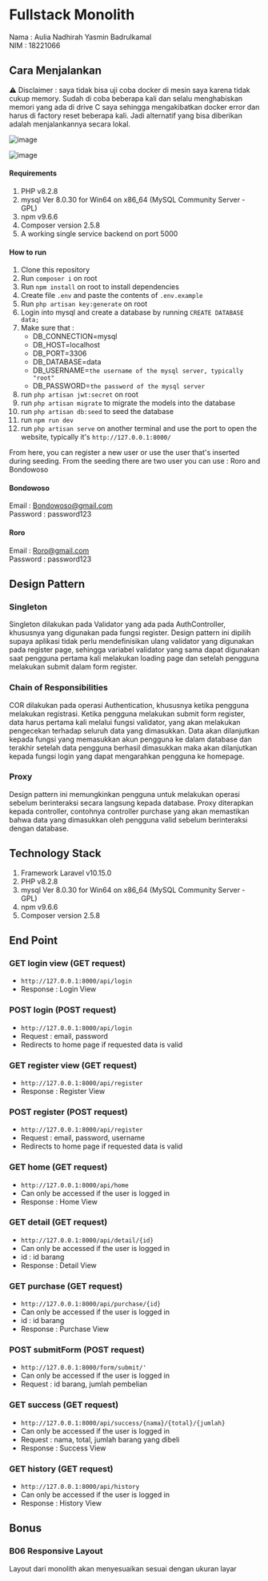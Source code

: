 # Fullstack Monolith
Nama : Aulia Nadhirah Yasmin Badrulkamal <br />
NIM : 18221066 <br />

## Cara Menjalankan 
⚠ Disclaimer : saya tidak bisa uji coba docker di mesin saya karena tidak cukup memory. Sudah di coba beberapa kali dan selalu menghabiskan memori yang ada di drive C saya sehingga mengakibatkan docker error dan harus di factory reset beberapa kali. Jadi alternatif yang bisa diberikan adalah menjalankannya secara lokal.

![image](https://github.com/Aulianyb/Monolith/assets/42485997/5a19cf1b-2e3b-439f-b88f-6ba850874422)

![image](https://github.com/Aulianyb/Monolith/assets/42485997/4cef6648-372a-4528-a2ed-b4e7e98d067a)

#### Requirements
1. PHP v8.2.8
2. mysql  Ver 8.0.30 for Win64 on x86_64 (MySQL Community Server - GPL)
3. npm v9.6.6
4. Composer version 2.5.8
5. A working single service backend on port 5000

#### How to run
1. Clone this repository
2. Run `composer i` on root
3. Run `npm install` on root to install dependencies
4. Create file `.env` and paste the contents of `.env.example`
5. Run `php artisan key:generate` on root
6. Login into mysql and create a database by running `CREATE DATABASE data;`
7. Make sure that : 
    - DB_CONNECTION=mysql
    - DB_HOST=localhost
    - DB_PORT=3306
    - DB_DATABASE=data
    - DB_USERNAME=`the username of the mysql server, typically "root"`
    - DB_PASSWORD=`the password of the mysql server`
8. run `php artisan jwt:secret` on root
9. run `php artisan migrate` to migrate the models into the database
10. run `php artisan db:seed` to seed the database
11. run `npm run dev`
12. run `php artisan serve` on another terminal and use the port to open the website, typically it's `http://127.0.0.1:8000/`

From here, you can register a new user or use the user that's inserted during seeding. From the seeding there are two user you can use : Roro and Bondowoso
#### Bondowoso
Email : Bondowoso@gmail.com <br />
Password : password123

#### Roro
Email : Roro@gmail.com <br />
Password : password123

## Design Pattern
### Singleton
Singleton dilakukan pada Validator yang ada pada AuthController, khususnya yang digunakan pada fungsi register. Design pattern ini dipilih supaya aplikasi tidak perlu mendefinisikan ulang validator yang digunakan pada register page, sehingga variabel validator yang sama dapat digunakan saat pengguna pertama kali melakukan loading page dan setelah pengguna melakukan submit dalam form register. 

### Chain of Responsibilities
COR dilakukan pada operasi Authentication, khususnya ketika pengguna melakukan registrasi. Ketika pengguna melakukan submit form register, data harus pertama kali melalui fungsi validator, yang akan melakukan pengecekan terhadap seluruh data yang dimasukkan. Data akan dilanjutkan kepada fungsi yang memasukkan akun pengguna ke dalam database dan terakhir setelah data pengguna berhasil dimasukkan maka akan dilanjutkan kepada fungsi login yang dapat mengarahkan pengguna ke homepage. 

### Proxy
Design pattern ini memungkinkan pengguna untuk melakukan operasi sebelum berinteraksi secara langsung kepada database. Proxy diterapkan kepada controller, contohnya controller purchase yang akan memastikan bahwa data yang dimasukkan oleh pengguna valid sebelum berinteraksi dengan database. 

## Technology Stack
1. Framework Laravel v10.15.0
2. PHP v8.2.8
3. mysql  Ver 8.0.30 for Win64 on x86_64 (MySQL Community Server - GPL)
4. npm v9.6.6
5. Composer version 2.5.8

## End Point
### GET login view (GET request)
- `http://127.0.0.1:8000/api/login`
- Response : Login View

### POST login (POST request)
- `http://127.0.0.1:8000/api/login`
- Request : email, password
- Redirects to home page if requested data is valid

### GET register view (GET request)
- `http://127.0.0.1:8000/api/register`
- Response : Register View

### POST register (POST request)
- `http://127.0.0.1:8000/api/register`
- Request : email, password, username
- Redirects to home page if requested data is valid

### GET home (GET request)
- `http://127.0.0.1:8000/api/home`
- Can only be accessed if the user is logged in
- Response : Home View

### GET detail (GET request)
- `http://127.0.0.1:8000/api/detail/{id}`
- Can only be accessed if the user is logged in
- id : id barang
- Response : Detail  View

### GET purchase (GET request)
- `http://127.0.0.1:8000/api/purchase/{id}`
- Can only be accessed if the user is logged in
- id : id barang
- Response : Purchase  View

### POST submitForm (POST request)
- `http://127.0.0.1:8000/form/submit/'`
- Can only be accessed if the user is logged in
- Request : id barang, jumlah pembelian

### GET success (GET request)
- `http://127.0.0.1:8000/api/success/{nama}/{total}/{jumlah}`
- Can only be accessed if the user is logged in
- Request : nama, total, jumlah barang yang dibeli
- Response : Success  View

### GET history (GET request)
- `http://127.0.0.1:8000/api/history`
- Can only be accessed if the user is logged in
- Response : History  View
## Bonus
### B06 Responsive Layout
Layout dari monolith akan menyesuaikan sesuai dengan ukuran layar
